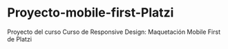 # Proyecto-mobile-first-Platzi
Proyecto del curso Curso de Responsive Design: Maquetación Mobile First de Platzi
